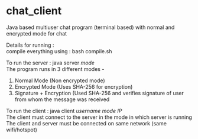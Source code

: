 # chat_client
Java based multiuser chat program (terminal based) with normal and encrypted mode for chat<br>

Details for running :<br>
compile everything using : bash compile.sh<br>

To run the server : java server <em>mode</em> <br>
The program runs in 3 different modes - <br>
1. Normal Mode (Non encrypted mode)<br>
2. Encrypted Mode (Uses SHA-256 for encryption)<br>
3. Signature + Encryption (Used SHA-256 and verifies signature of user from whom the message was received<br>

To run the client : java client <em>username</em> <em>mode</em> <em>IP</em><br>
The client must connect to the server in the mode in which server is running<br>
The client and server must be connected on same network (same wifi/hotspot)<br>

  
